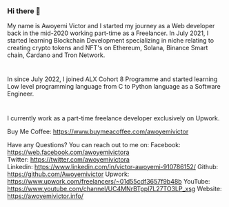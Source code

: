 ### Hi there 👋

My name is Awoyemi Victor and I started my journey as a Web developer back in the mid-2020 working part-time as a Freelancer. In July 2021, I started learning Blockchain Development specializing in niche relating to creating crypto tokens and NFT's on Ethereum, Solana, Binance Smart chain, Cardano and Tron Network.
#
In since July 2022, I joined ALX Cohort 8 Programme and started learning Low level programming language from C to Python language as a Software Engineer.
#
I currently work as a part-time freelance developer exclusively on Upwork.

Buy Me Coffee: https://www.buymeacoffee.com/awoyemivictor

Have any Questions? You can reach out to me on:
Facebook: https://web.facebook.com/awoyemivictora<br>
Twitter: https://twitter.com/awoyemivictora<br>
Linkedin: https://www.linkedin.com/in/victor-awoyemi-910786152/
Github: https://github.com/Awoyemivictor
Upwork: https://www.upwork.com/freelancers/~01d55cdf3657f9b48b
YouTube: https://www.youtube.com/channel/UC4MNrBTppl7L27TO3LP_xsg
Website: https://awoyemivictor.info/
<!--
**Awoyemivictor/Awoyemivictor** is a ✨ _special_ ✨ repository because its `README.md` (this file) appears on your GitHub profile.

Here are some ideas to get you started:

- 🔭 I’m currently working on ...
- 🌱 I’m currently learning ...
- 👯 I’m looking to collaborate on ...
- 🤔 I’m looking for help with ...
- 💬 Ask me about ...
- 📫 How to reach me: ...
- 😄 Pronouns: ...
- ⚡ Fun fact: ...
-->
